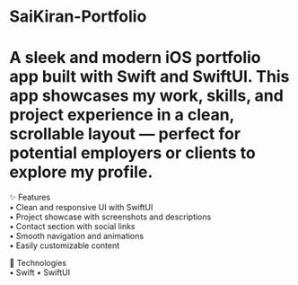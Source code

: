 # SaiKiran-Portfolio
# A sleek and modern iOS portfolio app built with Swift and SwiftUI. This app showcases my work, skills, and project experience in a clean, scrollable layout — perfect for potential employers or clients to explore my profile.

✨ Features                                                                                                                             
•	Clean and responsive UI with SwiftUI                                                                                                                                                   
•	Project showcase with screenshots and descriptions                                                                                                                                     
•	Contact section with social links                                                                                                                                                      
•	Smooth navigation and animations                                                                                                                                                       
•	Easily customizable content                                                                                                                                                            
  
📱 Technologies                                                                                                                                                                          
•	Swift                                                                                                                                                                                  • SwiftUI
